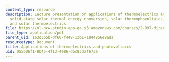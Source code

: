 ```yaml
---
content_type: resource
description: Lecture presentation on applications of thermoelectrics and photovoltaics,
  solid-state solar-thermal energy conversion, solar thermophovoltaics, solar thermophotonics,
  and solar thermoelectrics.
file: https://ol-ocw-studio-app-qa.s3.amazonaws.com/courses/2-997-direct-solar-thermal-to-electrical-energy-conversion-technologies-fall-2009/055b06f18b454f134e86dbc83d7f673e_MIT2_997F09_lec12.pdf
file_type: application/pdf
parent_uid: 1e3d365b-df60-f448-13b1-1844856e8ada
resourcetype: Document
title: Applications of thermoelectrics and photovoltaics
uid: 055b06f1-8b45-4f13-4e86-dbc83d7f673e
---
```

